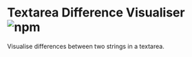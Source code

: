 # Textarea Difference Visualiser &nbsp; ![npm](https://img.shields.io/npm/v/textarea-difference-visualiser?style=flat-square)

Visualise differences between two strings in a textarea.
